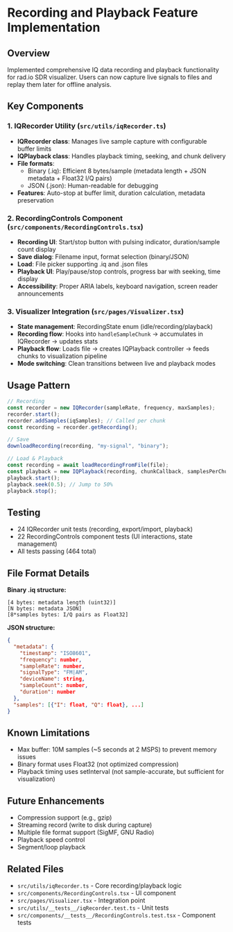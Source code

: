 # Recording and Playback Feature Implementation

## Overview

Implemented comprehensive IQ data recording and playback functionality for rad.io SDR visualizer. Users can now capture live signals to files and replay them later for offline analysis.

## Key Components

### 1. IQRecorder Utility (`src/utils/iqRecorder.ts`)

- **IQRecorder class**: Manages live sample capture with configurable buffer limits
- **IQPlayback class**: Handles playback timing, seeking, and chunk delivery
- **File formats**:
  - Binary (.iq): Efficient 8 bytes/sample (metadata length + JSON metadata + Float32 I/Q pairs)
  - JSON (.json): Human-readable for debugging
- **Features**: Auto-stop at buffer limit, duration calculation, metadata preservation

### 2. RecordingControls Component (`src/components/RecordingControls.tsx`)

- **Recording UI**: Start/stop button with pulsing indicator, duration/sample count display
- **Save dialog**: Filename input, format selection (binary/JSON)
- **Load**: File picker supporting .iq and .json files
- **Playback UI**: Play/pause/stop controls, progress bar with seeking, time display
- **Accessibility**: Proper ARIA labels, keyboard navigation, screen reader announcements

### 3. Visualizer Integration (`src/pages/Visualizer.tsx`)

- **State management**: RecordingState enum (idle/recording/playback)
- **Recording flow**: Hooks into `handleSampleChunk` → accumulates in IQRecorder → updates stats
- **Playback flow**: Loads file → creates IQPlayback controller → feeds chunks to visualization pipeline
- **Mode switching**: Clean transitions between live and playback modes

## Usage Pattern

```typescript
// Recording
const recorder = new IQRecorder(sampleRate, frequency, maxSamples);
recorder.start();
recorder.addSamples(iqSamples); // Called per chunk
const recording = recorder.getRecording();

// Save
downloadRecording(recording, "my-signal", "binary");

// Load & Playback
const recording = await loadRecordingFromFile(file);
const playback = new IQPlayback(recording, chunkCallback, samplesPerChunk);
playback.start();
playback.seek(0.5); // Jump to 50%
playback.stop();
```

## Testing

- 24 IQRecorder unit tests (recording, export/import, playback)
- 22 RecordingControls component tests (UI interactions, state management)
- All tests passing (464 total)

## File Format Details

**Binary .iq structure:**

```
[4 bytes: metadata length (uint32)]
[N bytes: metadata JSON]
[8*samples bytes: I/Q pairs as Float32]
```

**JSON structure:**

```json
{
  "metadata": {
    "timestamp": "ISO8601",
    "frequency": number,
    "sampleRate": number,
    "signalType": "FM|AM",
    "deviceName": string,
    "sampleCount": number,
    "duration": number
  },
  "samples": [{"I": float, "Q": float}, ...]
}
```

## Known Limitations

- Max buffer: 10M samples (~5 seconds at 2 MSPS) to prevent memory issues
- Binary format uses Float32 (not optimized compression)
- Playback timing uses setInterval (not sample-accurate, but sufficient for visualization)

## Future Enhancements

- Compression support (e.g., gzip)
- Streaming record (write to disk during capture)
- Multiple file format support (SigMF, GNU Radio)
- Playback speed control
- Segment/loop playback

## Related Files

- `src/utils/iqRecorder.ts` - Core recording/playback logic
- `src/components/RecordingControls.tsx` - UI component
- `src/pages/Visualizer.tsx` - Integration point
- `src/utils/__tests__/iqRecorder.test.ts` - Unit tests
- `src/components/__tests__/RecordingControls.test.tsx` - Component tests
